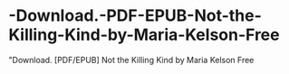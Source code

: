 # -Download.-PDF-EPUB-Not-the-Killing-Kind-by-Maria-Kelson-Free
"Download. [PDF/EPUB] Not the Killing Kind by Maria Kelson Free
